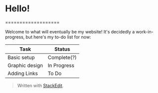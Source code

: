 # Hello!
===================

Welcome to what will eventually be my website! It's decidedly a work-in-progress, but here's my to-do list for now:

Task     | Status
-------- | ---
Basic setup | Complete(?)
Graphic design | In Progress
Adding Links | To Do

> Written with [StackEdit](https://stackedit.io/).